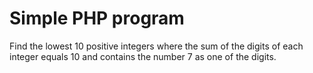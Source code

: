 # Simple PHP program

Find the lowest 10 positive integers where the sum of the digits of each integer equals 10 and contains the number 7 as one of the digits.